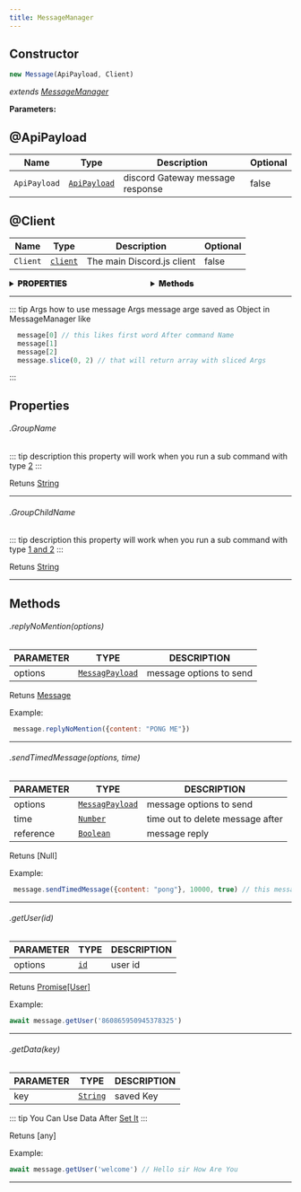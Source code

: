 ```yaml
---
title: MessageManager
---
```



## Constructor

```js
new Message(ApiPayload, Client)
```
_extends <a href="https://discord.js.org/#/docs/discord.js/main/class/MessageManager" target='_blank'>MessageManager</a>_


**Parameters:**
## @ApiPayload
| Name           | Type                                                         | Description                    | Optional |
| -------------- | ------------------------------------------------------------ | ------------------------------ | -------- |
| `ApiPayload`       | [`ApiPayload`](https://discord.com/developers/docs/resources/channel#message-object) |  discord Gateway message response  | false     |



## @Client
| Name           | Type                                                         | Description                    | Optional |
| -------------- | ------------------------------------------------------------ | ------------------------------ | -------- |
| `Client`       | [`client`](https://discord.js.org/#/docs/discord.js/main/class/Client) | The main Discord.js client     | false     |



<div style="display: flex; font-weight: 900;" class="mb">
  <div style="flex: 1;">
    <details>
      <summary>PROPERTIES</summary>
      <a href="/guide/Application" class="block">Application</a> 
      <a href="/guide/Application#prefix" class="block">prefix</a> 
      <a href="/guide/CommandBuilder#name" class="block">cmdName</a> 
      <a href="/guide/CommandBuilder#Command" class="block">Command</a> 
      <a href="#GroupName" class="block">GroupName</a> 
      <a href="#GroupChildName" class="block">GroupChildName</a> 
    </details>
  </div>
  <div style="flex: 1;">
    <details>
      <summary>Methods</summary>
      <a href="#replyNoMention" class="block">replyNoMention</a> 
      <a href="#sendTimedMessage" class="block">sendTimedMessage</a> 
      <a href="#getUser" class="block">getUser</a> 
      <a href="#getData" class="block">getData</a> 
      <a href="/guide/CommandBuilder#getAttr" target="_blank" class="block">getAttr</a> 
      <a href="https://discord.js.org/#/docs/discord.js/main/class/CommandInteraction?scrollTo=followUp" target="_blank" class="block">followUp</a> 
    </details>
  </div>
</div>
<hr>

::: tip Args
  how to use message Args message arge saved as Object in MessageManager like
  ```js {1}
    message[0] // this likes first word After command Name
    message[1] 
    message[2]
    message.slice(0, 2) // that will return array with sliced Args
  ```
:::

## **Properties**


<h6 class="pp" id="GroupName">.GroupName</h6>

 ::: tip description 
 this property will work when you run a sub command with type [2](https://discord.com/developers/docs/interactions/application-commands#subcommands-and-subcommand-groups)
 :::

 Retuns [String](https://developer.mozilla.org/en-US/docs/Web/JavaScript/Reference/Global_Objects/String)
<hr>
<h6 class="pp" id="GroupChildName">.GroupChildName</h6>

 ::: tip description 
 this property will work when you run a sub command with type [1 and 2](https://discord.com/developers/docs/interactions/application-commands#subcommands-and-subcommand-groups)
 :::
 
 Retuns [String](https://developer.mozilla.org/en-US/docs/Web/JavaScript/Reference/Global_Objects/String)
<hr>

## **Methods**
 <h6 class="pp" id="replyNoMention">.replyNoMention(options)</h6>

   PARAMETER | TYPE    | DESCRIPTION |
 ------------------------------------------------------------ | ------------------------------ | -------- |
  options | [`MessagPayload`](https://discord-api-types.dev/api/discord-api-types-v10/interface/APIMessage) | message options to send
  
 Retuns [Message](#constructor)

 Example:
 ```js
  message.replyNoMention({content: "PONG ME"})
 ```
<hr>
<h6 class="pp" id="sendTimedMessage">.sendTimedMessage(options, time)</h6>

   PARAMETER | TYPE    | DESCRIPTION |
 ------------------------------------------------------------ | ------------------------------ | -------- |
  options | [`MessagPayload`](https://discord-api-types.dev/api/discord-api-types-v10/interface/APIMessage) | message options to send
  time  | [`Number`](https://developer.mozilla.org/en-US/docs/Web/JavaScript/Reference/Global_Objects/Number) | time out to delete message after
  reference  | [`Boolean`](https://developer.mozilla.org/en-US/docs/Web/JavaScript/Reference/Global_Objects/Boolean) | message reply

 Retuns [Null]

 Example:
 ```js
  message.sendTimedMessage({content: "pong"}, 10000, true) // this message will be deleted after 10s
 ```
<hr>
<h6 class="pp" id="getUser">.getUser(id)</h6>

   PARAMETER | TYPE    | DESCRIPTION |
 ------------------------------------------------------------ | ------------------------------ | -------- |
  options | [`id`](https://discord-api-types.dev/api/discord-api-types-v10/interface/GatewayRequestGuildMembersDataWithUserIds#user_ids) | user id 

  Retuns [Promise[User]](https://discord.js.org/#/docs/discord.js/main/class/User)

 Example:
 ```js
 await message.getUser('860865950945378325')
 ```
<hr>
<h6 class="pp" id="getUser">.getData(key)</h6>

   PARAMETER | TYPE    | DESCRIPTION |
 ------------------------------------------------------------ | ------------------------------ | -------- |
  key | [`String`](https://developer.mozilla.org/en-US/docs/Web/JavaScript/Reference/Global_Objects/Number) | saved Key

 ::: tip 
   You Can Use Data After [Set It](http://localhost:8080/guide/Application.html#setData) 
 :::

  Retuns [any]

 Example:
 ```js
 await message.getUser('welcome') // Hello sir How Are You
 ```
<hr>